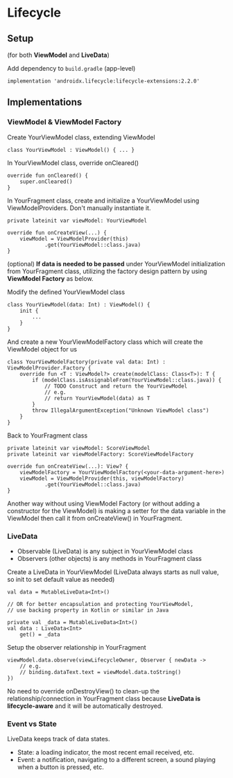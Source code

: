 # Lifecycle



## Setup

\(for both **ViewModel** and **LiveData**\)

Add dependency to `build.gradle` \(app-level\)

```text
implementation 'androidx.lifecycle:lifecycle-extensions:2.2.0'
```



## Implementations

### ViewModel & ViewModel Factory

Create YourViewModel class, extending ViewModel

```text
class YourViewModel : ViewModel() { ... }
```

In YourViewModel class, override onCleared\(\)

```text
override fun onCleared() {
    super.onCleared()
}
```

In YourFragment class, create and initialize a YourViewModel using ViewModelProviders. Don't manually instantiate it.

```text
private lateinit var viewModel: YourViewModel
​
override fun onCreateView(...) {
    viewModel = ViewModelProvider(this)
            .get(YourViewModel::class.java)
}
```

\(optional\) **If data is needed to be passed** under YourViewModel initialization from YourFragment class, utilizing the factory design pattern by using **ViewModel Factory** as below.

Modify the defined YourViewModel class

```text
class YourViewModel(data: Int) : ViewModel() {
    init {
        ...
    }
}
```

And create a new YourViewModelFactory class which will create the ViewModel object for us

```text
class YourViewModelFactory(private val data: Int) : ViewModelProvider.Factory {
    override fun <T : ViewModel?> create(modelClass: Class<T>): T {
        if (modelClass.isAssignableFrom(YourViewModel::class.java)) {
            // TODO Construct and return the YourViewModel
            // e.g.
            // return YourViewModel(data) as T
        }
        throw IllegalArgumentException("Unknown ViewModel class")
    }
}
```

Back to YourFragment class

```text
private lateinit var viewModel: ScoreViewModel
private lateinit var viewModelFactory: ScoreViewModelFactory
​
override fun onCreateView(...): View? {
    viewModelFactory = YourViewModelFactory(<your-data-argument-here>)
    viewModel = ViewModelProvider(this, viewModelFactory)
            .get(YourViewModel::class.java)
}
```

Another way without using ViewModel Factory \(or without adding a constructor for the ViewModel\) is making a setter for the data variable in the ViewModel then call it from onCreateView\(\) in YourFragment.

### LiveData

* Observable \(LiveData\) is any subject in YourViewModel class
* Observers \(other objects\) is any methods in YourFragment class

Create a LiveData in YourViewModel \(LiveData always starts as null value, so init to set default value as needed\)

```text
val data = MutableLiveData<Int>()
​
// OR for better encapsulation and protecting YourViewModel,
// use backing property in Kotlin or similar in Java
​
private val _data = MutableLiveData<Int>()
val data : LiveData<Int>
    get() = _data
```

Setup the observer relationship in YourFragment

```text
viewModel.data.observe(viewLifecycleOwner, Observer { newData ->
    // e.g.
    // binding.dataText.text = viewModel.data.toString()
})
```

No need to override onDestroyView\(\) to clean-up the relationship/connection in YourFragment class because **LiveData is lifecycle-aware** and it will be automatically destroyed.

### Event vs State

LiveData keeps track of data states.

* State: a loading indicator, the most recent email received, etc.
* Event: a notification, navigating to a different screen, a sound playing when a button is pressed, etc.

